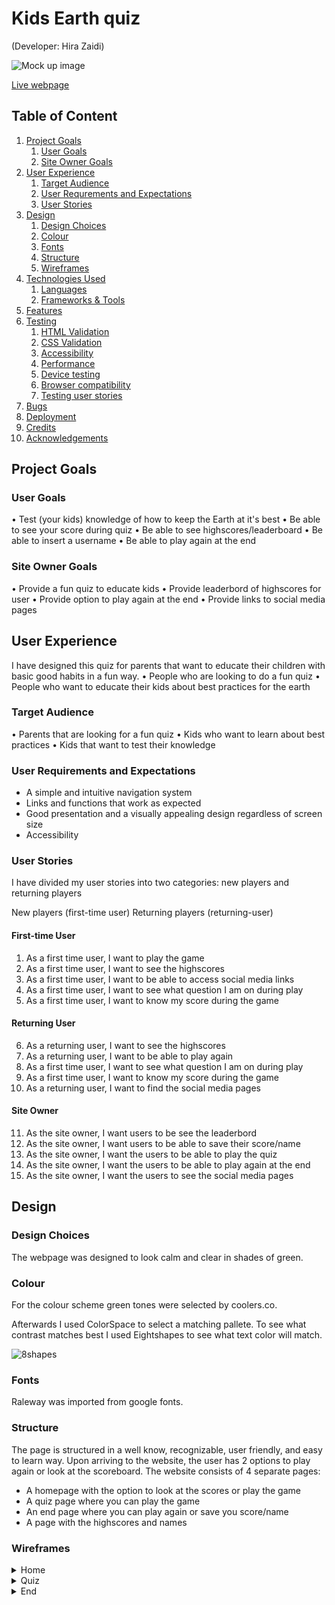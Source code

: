 # Kids Earth quiz
(Developer: Hira Zaidi)

![Mock up image]()


[Live webpage]()

## Table of Content

1. [Project Goals](#project-goals)
    1. [User Goals](#user-goals)
    2. [Site Owner Goals](#site-owner-goals)
2. [User Experience](#user-experience)
    1. [Target Audience](#target-audience)
    2. [User Requrements and Expectations](#user-requrements-and-expectations)
    3. [User Stories](#user-stories)
3. [Design](#design)
    1. [Design Choices](#design-choices)
    2. [Colour](#colours)
    3. [Fonts](#fonts)
    4. [Structure](#structure)
    5. [Wireframes](#wireframes)
4. [Technologies Used](#technologies-used)
    1. [Languages](#languages)
    2. [Frameworks & Tools](#frameworks-&-tools)
5. [Features](#features)
6. [Testing](#validation)
    1. [HTML Validation](#HTML-validation)
    2. [CSS Validation](#CSS-validation)
    3. [Accessibility](#accessibility)
    4. [Performance](#performance)
    5. [Device testing](#performing-tests-on-various-devices)
    6. [Browser compatibility](#browser-compatability)
    7. [Testing user stories](#testing-user-stories)
8. [Bugs](#Bugs)
9. [Deployment](#deployment)
10. [Credits](#credits)
11. [Acknowledgements](#acknowledgements)

## Project Goals 


### User Goals
•	Test (your kids) knowledge of how to keep the Earth at it's best
•	Be able to see your score during quiz
•	Be able to see highscores/leaderboard
•	Be able to insert a username
•	Be able to play again at the end


### Site Owner Goals
•	Provide a fun quiz to educate kids
•	Provide leaderbord of highscores for user
•	Provide option to play again at the end
•	Provide links to social media pages


## User Experience
I have designed this quiz for parents that want to educate their children with basic good habits in a fun way.
•	People who are looking to do a fun quiz
•	People who want to educate their kids about best practices for the earth


### Target Audience
•	Parents that are looking for a fun quiz
•	Kids who want to learn about best practices
•	Kids that want to test their knowledge

### User Requirements and Expectations

- A simple and intuitive navigation system
- Links and functions that work as expected
- Good presentation and a visually appealing design regardless of screen size
- Accessibility

### User Stories
I have divided my user stories into two categories: new players and returning players

New players (first-time user)
Returning players (returning-user)


#### First-time User 
1. As a first time user, I want to play the game
2. As a first time user, I want to see the highscores
3. As a first time user, I want to be able to access social media links
4. As a first time user, I want to see what question I am on during play
5. As a first time user, I want to know my score during the game


#### Returning User
6. As a returning user, I want to see the highscores
7. As a returning user, I want to be able to play again
8. As a first time user, I want to see what question I am on during play
9. As a first time user, I want to know my score during the game
10. As a returning user, I want to find the social media pages


#### Site Owner 
11. As the site owner, I want users to be see the leaderbord
12. As the site owner, I want users to be able to save their score/name
13. As the site owner, I want the users to be able to play the quiz
14. As the site owner, I want the users to be able to play again at the end
14. As the site owner, I want the users to see the social media pages

## Design

### Design Choices
The webpage was designed to look calm and clear in shades of green. 

### Colour
For the colour scheme green tones were selected by coolers.co.

Afterwards I used ColorSpace to select a matching pallete. To see what contrast matches best I used Eightshapes to see what text color will match.

![8shapes](https://user-images.githubusercontent.com/98779723/167148345-2fe149d5-ba6d-4835-a6e9-c95627ad6eca.PNG)


### Fonts
Raleway was imported from google fonts.

### Structure
The page is structured in a well know, recognizable, user friendly, and easy to learn way. Upon arriving to the website, the user has 2 options to play again or look at the scoreboard.
The website consists of 4 separate pages: 
- A homepage with the option to look at the scores or play the game
- A quiz page where you can play the game
- An end page where you can play again or save you score/name 
- A page with the highscores and names 

### Wireframes

<details><summary>Home</summary>


![home](https://user-images.githubusercontent.com/98779723/167253301-0570bf70-36fc-4b7d-810c-cb21952c2759.png)

</details>
<details><summary>Quiz</summary>

![game](https://user-images.githubusercontent.com/98779723/167253319-25e1c1ee-a8e4-4386-a875-725875d06d5c.png)


</details>

<details><summary>End</summary>
![end](https://user-images.githubusercontent.com/98779723/167253391-b01e09b0-c6e8-4eca-80af-1fff2c9e9e3c.png)

    </details>

<details><summary>Highscores </summary>
![highscore](https://user-images.githubusercontent.com/98779723/167253390-c52ae97b-7711-4b49-8442-8eb5b08d8b94.png)


</details>


## Technologies Used

### Languages
- HTML
- CSS
- Javascript

### Frameworks & Tools

- Git
- GitHub
- Gitpod
- Tinypng
- EighShapes
- Balsamiq
- Google Fonts
- Adobe Color
- Font Awsome
- Favicon

## Features
The quiz consists of 4 pages and 12 features

### Homepage
- A button to play the game that leads to the game.html page

- A button to view the highscores that leads to highscores.html

- User stories 1, 2, 6, 7, 


### Quiz page
- Question counter

- Score counter

- Question area
- Multiple choice answer
- User stories 4, 5, 8, 9


### End page
- Total score
- Insert name and save score option
- Play again button
- Button to return home
- User stories 6, 7

### Highscores page
- Leaderboard
- Return to home button

###  Footer
- Visible on each page with clickable links to social media channels that open in separate window
- User stories 3, 10

